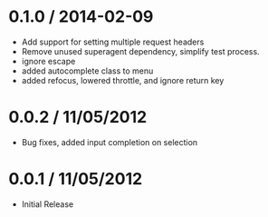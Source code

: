 
0.1.0 / 2014-02-09
==================

 * Add support for setting multiple request headers
 * Remove unused superagent dependency, simplify test process.
 * ignore escape
 * added autocomplete class to menu
 * added refocus, lowered throttle, and ignore return key

0.0.2 / 11/05/2012
==================

* Bug fixes, added input completion on selection

0.0.1 / 11/05/2012
==================

* Initial Release
